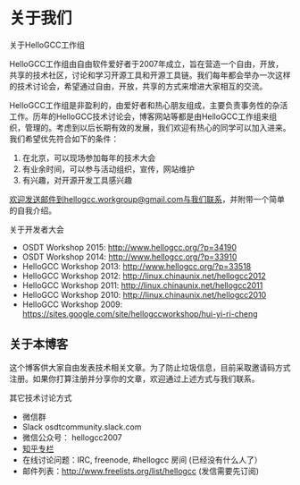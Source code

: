 # 关于我们

关于HelloGCC工作组

HelloGCC工作组由自由软件爱好者于2007年成立，旨在营造一个自由，开放，共享的技术社区，讨论和学习开源工具和开源工具链。我们每年都会举办一次这样的技术讨论会，希望通过自由，开放，共享的方式来增进大家相互的交流。

HelloGCC工作组是非盈利的，由爱好者和热心朋友组成，主要负责事务性的杂活工作。历年的HelloGCC技术讨论会，博客网站等都是由HelloGCC工作组来组织，管理的。考虑到以后长期有效的发展，我们欢迎有热心的同学可以加入进来。我们希望优先符合如下的条件：

1. 在北京，可以现场参加每年的技术大会
2. 有业余时间，可以参与活动组织，宣传，网站维护
3. 有兴趣，对开源开发工具感兴趣

欢迎发送邮件到hellogcc.workgroup@gmail.com与我们联系，并附带一个简单的自我介绍。

关于开发者大会

- OSDT Workshop 2015: http://www.hellogcc.org/?p=34190
- OSDT Workshop 2014: http://www.hellogcc.org/?p=33910
- HelloGCC Workshop 2013: http://www.hellogcc.org/?p=33518
- HelloGCC Workshop 2012: http://linux.chinaunix.net/hellogcc2012
- HelloGCC Workshop 2011: http://linux.chinaunix.net/hellogcc2011
- HelloGCC Workshop 2010: http://linux.chinaunix.net/hellogcc2010
- HelloGCC Workshop 2009: https://sites.google.com/site/hellogccworkshop/hui-yi-ri-cheng

## 关于本博客

这个博客供大家自由发表技术相关文章。为了防止垃圾信息，目前采取邀请码方式注册。如果你打算注册并分享你的文章，欢迎通过上述方式与我们联系。

其它技术讨论方式

- 微信群
- Slack osdtcommunity.slack.com
- 微信公众号： hellogcc2007
- [知乎专栏](https://www.zhihu.com/column/c_1252285504848613376)
- 在线讨论问题：IRC, freenode, #hellogcc 房间 (已经没有什么人了）
- 邮件列表：http://www.freelists.org/list/hellogcc (发信需要先订阅)

